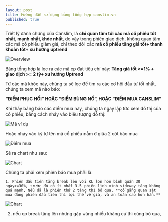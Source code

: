 ```yaml
---
layout: post
title: Hướng dẫn sử dụng bảng tổng hợp canslim.vn
published: true
---
```


Triết lý đánh chứng của Canslim, là **chỉ quan tâm tới các mã cổ phiếu tốt nhất, mạnh nhất,khỏe nhất**, do vậy trong phiên giao dịch, không quan tâm các mã cổ phiếu giảm giá, chỉ theo dõi các **mã cổ phiếu tăng giá tốt+ thanh khoản tốt+ xu hướng uptrend**

![Overview]({{site.baseurl}}/images/overview.png)


Bảng tổng hợp là lọc ra các mã cp đạt tiêu chí này:
**Tăng giá tốt >=1% + giao dịch >= 2 tỷ+  xu hướng Uptrend**

Từ các mã khỏe này, chúng ta sẽ lọc để tìm ra các cơ hội đầu tư tốt nhất, chúng ta xem mã nào báo: 

   **“ĐIỂM PHỤC HỒI” HOẶC “ĐIỂM BÙNG NỔ”, HOẶC “ĐIỂM MUA CANSLIM”**

Khi thấy bảng báo các điểm mua này, chúng ta ngay lập tức xem đồ thị của cổ phiếu, bằng cách nháy vào biểu tượng đồ thị: 

![Mã ví dụ]({{site.baseurl}}/images/sample_symbol.png)

Hoặc nháy vào ký tự tên mã cổ phiếu nằm ở giữa 2 cột báo mua

![Điểm mua]({{site.baseurl}}/images/diemmua.png)

Sẽ ra chart như sau:

![Chart]({{site.baseurl}}/images/chart.png)

Chúng ta phải xem phiên báo mua phải là:

    1. Phiên đầu tiên tăng break lên với KL lớn hơn bình quân 30 ngày>=30%, trước đó có ít nhất 3-5 phiên lình xình sideway tăng không quá mạnh, Nếu đã là phiên thứ 2 tăng thì bỏ qua, **cố gắng quan sát mua đúng phiên đầu tiên thì lợi thế về giá, và an toàn cao hơn hẳn.**

![Chart]({{site.baseurl}}/images/chart2.png)

2. nếu cp break tăng lên nhưng gặp vùng nhiều kháng cự thì cũng bỏ qua, 


